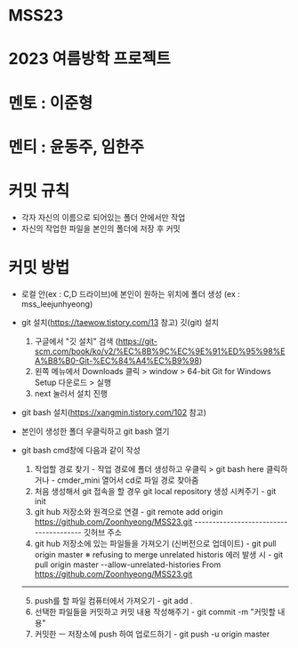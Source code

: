 # MSS23
# 2023 여름방학 프로젝트
# 멘토 : 이준형
# 멘티 : 윤동주, 임한주

# 커밋 규칙
  - 각자 자신의 이름으로 되어있는 폴더 안에서만 작업
  - 자신의 작업한 파일을 본인의 폴더에 저장 후 커밋

# 커밋 방법
  - 로컬 안(ex : C,D 드라이브)에 본인이 원하는 위치에 폴더 생성 (ex : mss_leejunhyeong)
  - git 설치(https://taewow.tistory.com/13 참고)
    깃(git) 설치
    1. 구글에서 "깃 설치" 검색 
    	(https://git-scm.com/book/ko/v2/%EC%8B%9C%EC%9E%91%ED%95%98%EA%B8%B0-Git-%EC%84%A4%EC%B9%98)
    2. 왼쪽 메뉴에서 Downloads 클릭 > window > 64-bit Git for Windows Setup 다운로드 > 실행
    3. next 눌러서 설치 진행

  - git bash 설치(https://xangmin.tistory.com/102 참고)
  - 본인이 생성한 폴더 우클릭하고 git bash 열기
  - git bash cmd창에 다음과 같이 작성
    1. 작업할 경로 찾기
	    	- 작업 경로에 폴더 생성하고 우클릭 > git bash here 클릭하거나
		    - cmder_mini 열어서 cd로 파일 경로 찾아줌
    2. 처음 생성해서 git 접속을 할 경우 git local repository 생성 시켜주기
	    	- git init
    3. git hub 저장소와 원격으로 연결
    		- git remote add origin https://github.com/Zoonhyeong/MSS23.git
			                          ---------------------------------------
							                         				깃허브 주소
    4. git hub 저장소에 있는 파일들을 가져오기 (신버전으로 업데이트)
    		- git pull origin master
    		※ refusing to merge unrelated historis 에러 발생 시
    		- git pull origin master --allow-unrelated-histories From 
    				https://github.com/Zoonhyeong/MSS23.git
    
    ----------------------------------------------------------------------------------------
    5. push를 할 파일 컴퓨터에서 가져오기
    		- git add .
    6. 선택한 파일들을 커밋하고 커밋 내용 작성해주기
    		- git commit -m "커밋할 내용"
    7. 커밋한 ㅡ 저장소에 push 하여 업로드하기
    		- git push -u origin master

   
